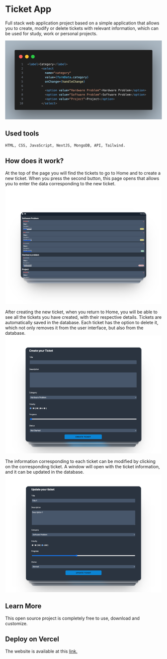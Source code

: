 # Ticket App

Full stack web application project based on a simple application that allows you to create, modify or delete tickets with relevant information, which can be used for study, work or personal projects.

![ticketapp](assets/code.png)

## Used tools

```bash
HTML, CSS, JavaScript, NextJS, MongoDB, API, Tailwind.
```

## How does it work?

At the top of the page you will find the tickets to go to Home and to create a new ticket. When you press the second button, this page opens that allows you to enter the data corresponding to the new ticket.
![ticketapp](assets/image1.png)

After creating the new ticket, when you return to Home, you will be able to see all the tickets you have created, with their respective details. Tickets are automatically saved in the database. Each ticket has the option to delete it, which not only removes it from the user interface, but also from the database.
![ticketapp](assets/image2.png)

The information corresponding to each ticket can be modified by clicking on the corresponding ticket. A window will open with the ticket information, and it can be updated in the database.
![ticketapp](assets/image3.png)

## Learn More

This open source project is completely free to use, download and customize.

## Deploy on Vercel

The website is available at this [link.](https://ticketsapp-delta.vercel.app/)
